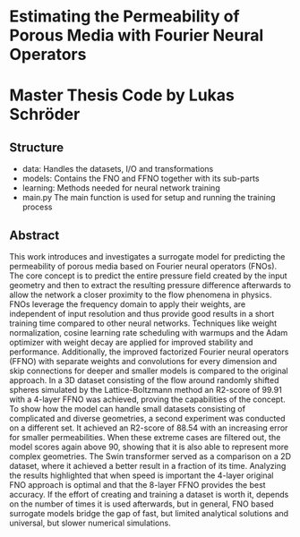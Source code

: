 Estimating the Permeability of Porous Media with Fourier Neural Operators
============
Master Thesis Code by Lukas Schröder
==============

Structure
--------------

- data:          Handles the datasets, I/O and transformations
- models:        Contains the FNO and FFNO together with its sub-parts
- learning:      Methods needed for neural network training
- main.py        The main function is used for setup and running the training process


Abstract
--------------
This work introduces and investigates a surrogate model for predicting the permeability of porous media based on Fourier neural operators (FNOs). The core concept is to predict the entire pressure field created by the input geometry and then to extract the resulting pressure difference afterwards to allow the network a closer proximity to the flow phenomena in physics. FNOs leverage the frequency domain to apply their weights, are independent of input resolution and thus provide good results in a short training time compared to other neural networks. Techniques like weight normalization, cosine learning rate scheduling with warmups and the Adam optimizer with weight decay are applied for improved stability and performance. Additionally, the improved factorized Fourier neural operators (FFNO) with separate weights and convolutions for every dimension and skip connections for deeper and smaller models is compared to the original approach. In a 3D dataset consisting of the flow around randomly shifted spheres simulated by the Lattice-Boltzmann method an R2-score of 99.91 with a 4-layer FFNO was achieved, proving the capabilities of the concept. To show how the model can handle small datasets consisting of complicated and diverse geometries, a second experiment was conducted on a different set. It achieved an R2-score of 88.54 with an increasing error for smaller permeabilities. When these extreme cases are filtered out, the model scores again above 90, showing that it is also able to represent more complex geometries. The Swin transformer served as a comparison on a 2D dataset, where it achieved a better result in a fraction of its time. Analyzing the results highlighted that when speed is important the 4-layer original FNO approach is optimal and that the 8-layer FFNO provides the best accuracy. If the effort of creating and training a dataset is worth it, depends on the number of times it is used afterwards, but in general, FNO based surrogate models bridge the gap of fast, but limited analytical solutions and universal, but slower numerical simulations.
